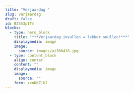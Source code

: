 ```yaml
---
title: "Verjaardag "
slug: verjaardag
draft: false
id: BZSS3p1Tm
blocks:
  - type: hero_block
    title: "***Verjaardag invullen = lekker smullen!***"
    displaymedia: image
    image:
      source: images/ai308418.jpg
  - type: content_block
    align: center
    content: ""
    displaymedia: image
    image:
      source: ""
    form: xxoKKZjUJ
---
```

